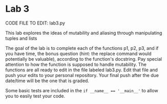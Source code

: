 # Lab 3

CODE FILE TO EDIT:  lab3.py

This lab explores the ideas of mutability and aliasing through manipulating tuples and lists

The goal of the lab is to complete each of the functions p1, p2, p3, and if you have time, the bonus question (hint: the replace command would potentially be valuable), according to the function's docstring.  Pay special attention to how the function is supposed to handle mutability.  The functions are all ready to edit in the file labeled lab3.py.  Edit that file and push your edits to your personal repository.  Your final push after the due date/time will be the one that is graded.

Some basic tests are included in the `if __name__ == '__main__'` to allow you to easily test your code. 
